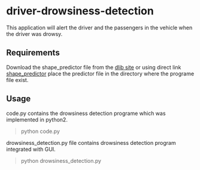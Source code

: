 # driver-drowsiness-detection
This application will alert the driver and the passengers in the vehicle when the driver was drowsy.

## Requirements

Download the shape_predictor file from the [dlib site](http://dlib.net/) or using direct link
[shape_predictor](http://dlib.net/files/shape_predictor_68_face_landmarks.dat.bz2)
place the predictor file in the directory where the programe file exist.

## Usage
code.py contains the drowsiness detection programe which was implemented in python2.

> python code.py

drowsiness_detection.py file contains drowsiness detection program integrated with GUI.

> python drowsiness_detection.py
